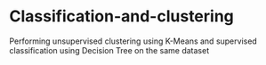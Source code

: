 # Classification-and-clustering
Performing unsupervised clustering using K-Means and supervised classification using Decision Tree on the same dataset
